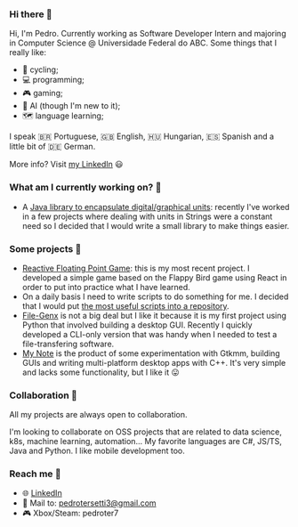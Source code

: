 ### Hi there 👋

Hi, I'm Pedro. Currently working as Software Developer Intern and majoring in Computer Science @ Universidade Federal do ABC. Some things that I really like:

 - 🚴 cycling;
 - 💻 programming;
 - 🎮 gaming;
 - 🤖 AI (though I'm new to it);
 - 🗺️ language learning;

I speak 🇧🇷 Portuguese, 🇬🇧 English, 🇭🇺 Hungarian, :es: Spanish and a little bit of 🇩🇪 German.

More info? Visit [my LinkedIn](https://www.linkedin.com/in/pedro-freidinger/) 😃

### What am I currently working on? 🧰

 - A [Java library to encapsulate digital/graphical units](https://github.com/pedroter7/digital-units): recently I've worked in a few projects where dealing with units in Strings were a constant need so I decided that I would write a small library to make things easier.

### Some projects 📂

 - [Reactive Floating Point Game](https://github.com/pedroter7/reactive-floating-point-game): this is my most recent project. I developed a simple game based on the Flappy Bird game using React in order to put into practice what I have learned.
 - On a daily basis I need to write scripts to do something for me. I decided that I would put [the most useful scripts into a repository](https://github.com/pedroter7/useful_scripts).
 - [File-Genx](https://github.com/pedroter7/file-genx) is not a big deal but I like it because it is my first project using Python that involved building a desktop GUI. Recently I quickly developed a CLI-only version that was handy when I needed to test a file-transfering software.
 - [My Note](https://github.com/pedroter7/mynote) is the product of some experimentation with Gtkmm, building GUIs and writing multi-platform desktop apps with C++. It's very simple and lacks some functionality, but I like it 😛

### Collaboration 👯

All my projects are always open to collaboration.

I'm looking to collaborate on OSS projects that are related to data science, k8s, machine learning, automation... My favorite languages are C#, JS/TS, Java and Python. I like mobile development too.

### Reach me 🚩

 - :globe_with_meridians: [LinkedIn](https://www.linkedin.com/in/pedro-freidinger/)
 - 📧 Mail to: pedrotersetti3@gmail.com
 - 🎮 Xbox/Steam: pedroter7 

<!--
**pedroter7/pedroter7** is a ✨ _special_ ✨ repository because its `README.md` (this file) appears on your GitHub profile.

Here are some ideas to get you started:

- 🔭 I’m currently working on ...
- 🌱 I’m currently learning ...
- 👯 I’m looking to collaborate on ...
- 🤔 I’m looking for help with ...
- 💬 Ask me about ...
- 📫 How to reach me: ...
- 😄 Pronouns: ...
- ⚡ Fun fact: ...
-->
